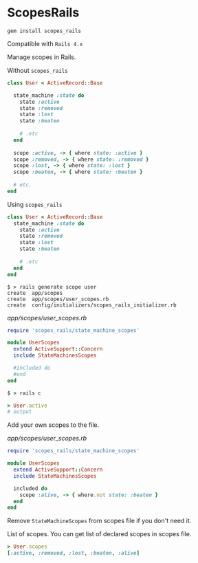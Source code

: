 # ScopesRails

```
gem install scopes_rails
```
Compatible with `Rails 4.x`

Manage scopes in Rails.

Without `scopes_rails`

```ruby
class User < ActiveRecord::Base

  state_machine :state do
    state :active
    state :removed
    state :lost
    state :beaten
    
    # .etc
  end
  
  scope :active, -> { where state: :active }
  scope :removed, -> { where state: :removed }
  scope :lost, -> { where state: :lost }
  scope :beaten, -> { where state: :beaten }
  
  # etc.
end
```

Using `scopes_rails`

```ruby
class User < ActiveRecord::Base
  state_machine :state do
    state :active
    state :removed
    state :lost
    state :beaten
    
    # .etc
  end
end
```

```shell
$ > rails generate scope user
create  app/scopes
create  app/scopes/user_scopes.rb
create  config/initializers/scopes_rails_initializer.rb
```

*app/scopes/user_scopes.rb*

```ruby
require 'scopes_rails/state_machine_scopes'

module UserScopes
  extend ActiveSupport::Concern
  include StateMachinesScopes

  #included do
  #end
end
```

```ruby
$ > rails c

> User.active
# output
```

Add your own scopes to the file.

*app/scopes/user_scopes.rb*

```ruby
require 'scopes_rails/state_machine_scopes'

module UserScopes
  extend ActiveSupport::Concern
  include StateMachinesScopes

  included do
    scope :alive, -> { where.not state: :beaten }
  end
end
```

Remove `StateMachineScopes` from scopes file if you don't need it.

List of scopes. You can get list of declared scopes in scopes file.

```ruby
> User.scopes
[:active, :removed, :lost, :beaten, :alive]
```
